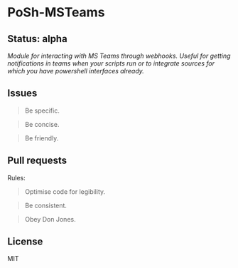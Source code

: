 # PoSh-MSTeams

## Status: **alpha**

_Module for interacting with MS Teams through webhooks. Useful for getting notifications in teams when your scripts run or to integrate sources for which you have powershell interfaces already._

## Issues


> Be specific. 

> Be concise. 

> Be friendly.

## Pull requests

Rules:

> Optimise code for legibility.

> Be consistent.

> Obey Don Jones.

## License

MIT
